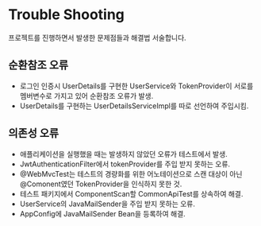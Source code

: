 # Trouble Shooting
프로젝트를 진행하면서 발생한 문제점들과 해결법 서술합니다.

## 순환참조 오류
- 로그인 인증시 UserDetails를 구현한 UserService와 TokenProvider이 서로를 멤버변수로 가지고 있어 순환참조 오류가 발생.
- UserDetails를 구현하는 UserDetailsServiceImpl를 따로 선언하여 주입시킴.

## 의존성 오류

- 애플리케이션을 실행했을 때는 발생하지 않았던 오류가 테스트에서 발생.
- JwtAuthenticationFilter에서 tokenProvider를 주입 받지 못하는 오류.
- @WebMvcTest는 테스트의 경량화를 위한 어노테이션으로 스캔 대상이 아닌 @Comonent였던 TokenProvider을 인식하지 못한 것.
- 테스트 패키지에서 ComponentScan할 CommonApiTest를 상속하여 해결.
- UserService의 JavaMailSender을 주입 받지 못하는 오류.
- AppConfig에 JavaMailSender Bean을 등록하여 해결.